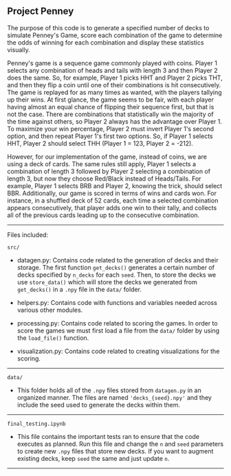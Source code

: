 ## Project Penney

The purpose of this code is to generate a specified number of decks to simulate Penney's Game, score each combination of the game to determine 
the odds of winning for each combination and display these statistics visually. 

Penney's game is a sequence game commonly played with coins. Player 1 selects any combination of heads and tails with length 3
and then Player 2 does the same. So, for example, Player 1 picks HHT and Player 2 picks THT, and then they flip a coin until
one of their combinations is hit consecutively. The game is replayed for as many times as wanted, with the players tallying up
their wins. At first glance, the game seems to be fair, with each player having almost an equal chance of flipping their
sequence first, but that is not the case. There are combinations that statistically win the majority of the time against
others, so Player 2 always has the advantage over Player 1. To maximize your win percentage, Player 2 must invert Player 1's 
second option, and then repeat Player 1's first two options. So, if Player 1 selects HHT, Player 2 should select THH 
(Player 1 = 123, Player 2 = -212).

However, for our implementation of the game, instead of coins, we are using a deck of cards. The same rules still apply,
Player 1 selects a combination of length 3 followed by Player 2 selecting a combination of length 3, but now they 
choose Red/Black instead of Heads/Tails. For example, Player 1 selects BRB and Player 2, knowing the trick, should select
BBR. Additionally, our game is scored in terms of wins and cards won. For instance, in a shuffled deck of 52 cards, each time 
a selected combination appears consecutively, that player adds one win to their tally, and collects all of the previous cards
leading up to the consecutive combination. 

---

Files included:

`src/`

- datagen.py: Contains code related to the generation of decks and their storage. The first function `get_decks()` generates a certain number of decks specified by `n_decks` for each `seed`. Then, to store the decks we use `store_data()` which will store the decks we generated from `get_decks()` in a `.npy` file in the `data/` folder.

- helpers.py: Contains code with functions and variables needed across various other modules. 

- processing.py: Contains code related to scoring the games. In order to score the games we must first load a file from the `data/` folder by using the `load_file()` function. 

- visualization.py: Contains code related to creating visualizations for the scoring. 

---

`data/` 

- This folder holds all of the `.npy` files stored from `datagen.py` in an organized manner. The files are named `'decks_{seed}.npy'` and they include the seed used to generate the decks within them. 

---

`final_testing.ipynb`

- This file contains the important tests ran to ensure that the code executes as planned. Run this file and change the `n` and `seed` parameters to create new `.npy` files that store new decks. If you want to augment existing decks, keep `seed` the same and just update `n`.

---
